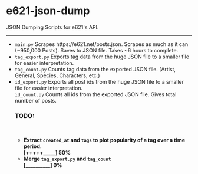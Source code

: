 # e621-json-dump
JSON Dumping Scripts for e621's API.
<hr>
<ul>
<li><code>main.py</code> Scrapes https://e621.net/posts.json. Scrapes as much as it can (~950,000 Posts). Saves to JSON file. Takes ~6 hours to complete.<br>
<li><code>tag_export.py</code> Exports tag data from the huge JSON file to a smaller file for easier interpretation.<br>
<li><code>tag_count.py</code> Counts tag data from the exported JSON file. (Artist, General, Species, Characters, etc.)<br>
<li><code>id_export.py</code> Exports all post ids from the huge JSON file to a smaller file for easier interpretation.<br>
<code>id_count.py</code> Counts all ids from the exported JSON file. Gives total number of posts.<br>
<h3><b>TODO:<b></h3><br>
<ul>
  <li><b>Extract</b> <code>created_at</code> and <code>tags</code> to plot popularity of a tag over a time period.</li>
  <b>[+++++_____] 50%</b><br>
  <li><b>Merge</b> <code>tag_export.py</code> and <code>tag_count</code></li>
  <b>[__________] 0%</b>
 </ul>
